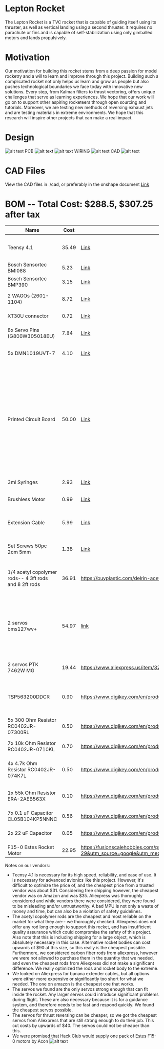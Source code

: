 # Lepton Rocket
The Lepton Rocket is a TVC rocket that is capable of guiding itself using its thruster, as well as vertical landing using a second thruster. It requires no parachute or fins and is capable of self-stabilization using only gimballed motors and lands propulsively.

# Motivation
Our motivation for building this rocket stems from a deep passion for model rocketry and a will to learn and improve through this project. Building such a complicated rocket not only helps us learn and grow as people but also pushes technological boundaries we face today with innovative new solutions. Every step, from Kalman filters to thrust vectoring, offers unique challenges that serve as learning experiences. We hope that our work will go on to support other aspiring rocketeers through open sourcing and tutorials. Moreover, we are testing new methods of reversing exhaust jets and are testing materials in extreme environments. We hope that this research will inspire other projects that can make a real impact.

# Design
![alt text](image-4.png)
PCB
![alt text](image.png)
![alt text](image-1.png)
WIRING
![alt text](image-3.png)
CAD
![alt text](image-2.png)

# CAD Files
View the CAD files in ./cad, or preferably in the onshape document
[Link](https://cad.onshape.com/documents/b936ec593d2f13f8b4301d6a/w/959d82f8ce1a388125efc6ac/e/d0e27454aa34d56363c8f698)
# BOM -- Total Cost: $288.5, $307.25 after tax
| Name                          | Cost   | Link                                                                                                                                                                                                                                                                                                                                                      | Purpose                                           |
|-------------------------------|--------|------------------------------------------------------------------------------------------------------------------------------------------------------------------------------------------------------------------------------------------------------------------------------------------------------------------------------------------------------------|---------------------------------------------------|
| Teensy 4.1                    | 35.49  | [Link](https://www.amazon.com/PJRC-Cortex-M7-Processor-iMXRT1062-Without/dp/B088JY7P2H/ref=asc_df_B088JY7P2H?mcid=8ae789eb80d63b429a8b6233ef5751e7&hvocijid=17548775748303405856-B088JY7P2H-&hvexpln=73&tag=hyprod-20&linkCode=df0&hvadid=730312820598&hvpos=&hvnetw=g&hvrand=17548775748303405856&hvpone=&hvptwo=&hvqmt=&hvdev=c&hvdvcmdl=&hvlocint=&hvlocphy=9001697&hvtargid=pla-2281435177898&psc=1) | Processing information and running code          |
| Bosch Sensortec BMI088                        | 5.23   | [Link](https://www.digikey.com/en/products/detail/bosch-sensortec/BMI088/8634936)                                                                                                                                                                                                                                 | Reading inertial data                            |
| Bosch Sensortec BMP390                        | 3.15   | [Link](https://www.digikey.com/en/products/detail/bosch-sensortec/BMP390/16164577)                                                                                                                                                                                                                               | Reading altitude                                 |
| 2 WAGOs  (2601-1104)                     | 8.72   | [Link](https://www.digikey.com/en/products/detail/wago-corporation/2601-1104/17123797?gQT=1)                                                                                                                                                                                                                     | Connecting pyro channels                         |
| XT30U connector                        | 0.72   | [Link](https://www.tme.eu/en/details/xt30upb-m/dc-power-connectors/amass/?utm_source=octopart.com&utm_medium=cpc&utm_campaign=compare-2025-05-27)                                                                                                                                                                 | Connecting the battery                           |
| 8x Servo Pins    (G800W305018EU)         | 7.84   | [Link](https://www.digikey.com/en/products/detail/amphenol-icc-commercial-products-/G800W305018EU/13683151?gQT=1)                                                                                                                                                                                                 | Connecting the servo pins                        |
| 5x DMN1019UVT-7                     | 4.10   | [Link](https://www.digikey.com/en/products/detail/diodes-incorporated/DMN1019UVT-7/5126835)                                                                                                                                                                                                                       | Controlling pyro channels                        |
| Printed Circuit Board         | 50.00  | [Link](https://jlcpcb.com/)                                                                                                                                                                                                                                                                                       | Mounting flight computer devices on. We only ask that you pay for printing, shipping, and taxes on the raw circuit boards. We will try to fund the resistors, capacitors, etc. ourselves             |
| 3ml Syringes                  | 2.93  | [Link](https://www.aliexpress.us/item/3256806328171497.html?spm=a2g0o.productlist.main.1.413b734d9NaMbA&aem_p4p_detail=2025073016395111874069278487360002035883&algo_pvid=8ce5ca76-1fcf-42fd-9431-eb7cfd16bba9&algo_exp_id=8ce5ca76-1fcf-42fd-9431-eb7cfd16bba9-0&pdp_ext_f=%7B%22order%22%3A%22832%22%2C%22eval%22%3A%221%22%7D&pdp_npi=4%40dis!USD!2.60!2.60!!!18.56!18.56!%40210313e917539187916456686eafd5!12000037489056984!sea!US!0!ABX&curPageLogUid=oJgz2mSzbKY4&utparam-url=scene%3Asearch%7Cquery_from%3A&search_p4p_id=2025073016395111874069278487360002035883_1)                                                                                                                                                                                                                                                                        | Dampening landing legs                           |
| Brushless Motor               | 0.99   | [Link](https://www.aliexpress.us/item/3256806626806030.html?)                                                                                                                                                                                                                                                     | Driving the reaction wheel                       |
| Extension Cable               | 5.99   | [Link](https://www.amazon.com/FLY-RC-Connector-Extension-Brushless/dp/B0B12CFKNZ/ref=asc_df_B0B12CFKNZ?mcid=8e5db81149053e17aedeaeb54fc6da1f&hvocijid=2611908650921179939-B0B12CFKNZ-&hvexpln=73&tag=hyprod-20&linkCode=df0&hvadid=721245378154&hvpos=&hvnetw=g&hvrand=2611908650921179939&hvpone=&hvptwo=&hvqmt=&hvdev=c&hvdvcmdl=&hvlocint=&hvlocphy=9001697&hvtargid=pla-2281435177618&th=1) | Connecting the motor to the flight computer      |
| Set Screws 50pc 2cm 5mm       | 1.38   | [Link](https://www.aliexpress.us/item/2251832795980382.html?spm=a2g0o.productlist.main.11.4816cYVfcYVfrL&algo_pvid=4b71b07a-a4f2-45ce-9069-14c906ecce58&algo_exp_id=4b71b07a-a4f2-45ce-9069-14c906ecce58-10&pdp_ext_f=%7B%22order%22%3A%22403%22%2C%22eval%22%3A%221%22%7D&pdp_npi=4%40dis%21USD%211.35%211.15%21%21%211.35%211.15%21%402101ea8c17477554416392859edc7d%2166712359808%21sea%21US%210%21ABX&curPageLogUid=z28QujZoM2cn&utparam-url=scene%3Asearch%7Cquery_from%3A) | Weighing down the reaction wheel                |
| 1/4 acetyl copolymer rods-- 4 3ft rods and 8 2ft rods| 36.91 | https://buyplastic.com/delrin-acetal-copolymer-plastic-rod/ | Landing legs and supporting the fuselage
|2 servos bms127wv+| 54.97|[link](https://www.redwingrc.com/product.php?productid=2746)| Pricy, but very necessary due to the high forces that they will be subjected to. These are for tvc
| 2 servos PTK 7462W MG| 19.44 | https://www.aliexpress.us/item/3256807624830309.html? | Thrust reversal system
| TSP563200DDCR | 0.90 | https://www.digikey.com/en/products/detail/texas-instruments/TPS563200DDCR/5034343 | converting the battery to a lower voltage for the teensy to handle
| 5x 300 Ohm Resistor RC0402JR-07300RL| 0.50 | https://www.digikey.com/en/products/detail/yageo/RC0402JR-07300RL/726461 | Managing MOSFET gates
| 7x 10k Ohm Resistor RC0402JR-0710KL| 0.70 | https://www.digikey.com/en/products/detail/yageo/RC0402JR-0710KL/726418 | Pull down resistors for MOSFETS
| 4x 4.7k Ohm Resistor RC0402JR-074K7L | 0.50 | https://www.digikey.com/en/products/detail/yageo/RC0402JR-074K7L/726477 | Sensor stack pull down resistors
| 1x 55k Ohm Resistor ERA-2AEB563X| 0.10 | https://www.digikey.com/en/products/detail/panasonic-electronic-components/ERA-2AEB563X/1706047 | Managing TSP563200 output voltage
| 7x 0.1 uF Capacitor CL05B104KP5NNNC | 0.56 | https://www.digikey.com/en/products/detail/samsung-electro-mechanics/CL05B104KP5NNNC/3886660 | smoothing voltage
| 2x 22 uF Capacitor | 0.05 | https://www.digikey.com/en/products/detail/murata-electronics/GRM188R61A226ME15D/5027561 | Smoothing voltage with the TSP
| F15-0 Estes Rocket Motor| 22.95 | https://fusionscalehobbies.com/products/estes-f15-0-29mm-engines-2pk?variant=44043735826688&country=US&currency=USD&utm_medium=product_sync&utm_source=google&utm_content=sag_organic&utm_campaign=sag_organic&utm_campaign=gs-2022-04-29&utm_source=google&utm_medium=smart_campaign&gad_source=1&gad_campaignid=17519716778&gbraid=0AAAAAoZqEGAQWxo04MMDcF5MdhRO7ZtAf&gclid=Cj0KCQjwhafEBhCcARIsAEGZEKLQsLOV6peTK6vGFhD8sOgo2fjzVBQZQKSE6nMh4wYBtARwmmqMCWkaAuOZEALw_wcB | Launching the rocket
Notes on our vendors:
- Teensy 4.1 is necessary for its high speed, reliability, and ease of use. It is necessary for advanced avionics like this project. However, it's difficult to optimize the price of, and the cheapest price from a trusted vendor was about $31. Considering free shipping however, the cheapest vendor was on Amazon and was $35. Aliexpress was thoroughly considered and while vendors there were considered, they were found to be misleading and/or untrustworthy. A bad MPU is not only a waste of money and time, but can also be a violation of safety guidelines.
- The acetyl copolymer rods are the cheapest and most reliable on the market for what they are-- we thoroughly checked. Aliexpress does not offer any rod long enough to support this rocket, and has insufficient quality assurance which could compromise the safety of this project. Also note that this is including shipping for a large object, which is absolutely necessary in this case. Alternative rocket bodies can cost upwards of $90 at this size, so this really is the cheapest possible. Furthermore, we considered carbon fiber rods from aliexpress, however we were not allowed to purchase them in the quantity that we needed, and even the cheapest rods from Aliexpress did not make a significant difference. We really optimized the rods and rocket body to the extreme.
- We looked on Aliexpress for banana extender cables, but all options were either more expensive or significantly too short for what we needed. The one on amazon is the cheapest one that works.
- The servos we found are the only servos strong enough that can fit inside the rocket. Any larger servos could introduce significant problems during flight. These are also necessary because it is for a guidance system, and therefore needs to be fast and respond quickly. We found the cheapest servos possible.
- The servos for thrust reversing can be cheaper, so we got the cheapest servos from Aliexpress that are still strong enough to do their job. This cut costs by upwards of $40. The servos could not be cheaper than this.
- We were promised that Hack Club would supply one pack of Estes F15-0 motors by Acon
![alt text](image-5.png)